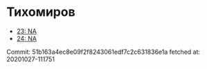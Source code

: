 # Тихомиров
- [23: NA](23.md)
- [24: NA](24.md)

Commit: 51b163a4ec8e09f2f8243061edf7c2c631836e1a
 fetched at: 20201027-111751
